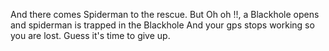 And there comes Spiderman to the rescue.
But Oh oh !!, a Blackhole opens and spiderman is trapped in the Blackhole
And your gps stops working so you are lost.
Guess it's time to give up.